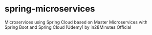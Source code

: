 # spring-microservices
Microservices using Spring Cloud based on Master Microservices with Spring Boot and Spring Cloud [Udemy] by in28Minutes Official
